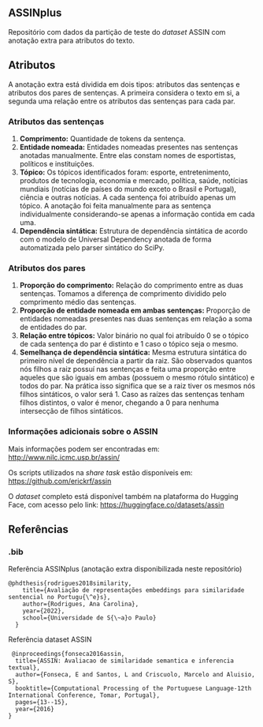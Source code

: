 ## ASSINplus
Repositório com dados da partição de teste do *dataset* ASSIN com anotação extra para atributos do texto.

## Atributos 

A anotação extra está dividida em dois tipos: atributos das sentenças e atributos dos pares de sentenças. A primeira considera o texto em si, a segunda uma relação entre os atributos das sentenças para cada par.   

### Atributos das sentenças

<ol>
  <li><strong>Comprimento:</strong> Quantidade de tokens da sentença.</li>
  <li><strong>Entidade nomeada:</strong> Entidades nomeadas presentes nas sentenças anotadas manualmente.
      Entre elas constam nomes de esportistas, políticos e instituições.</li>
  <li><strong>Tópico:</strong> Os tópicos identificados foram: esporte, entretenimento, produtos de tecnologia, economia e mercado, política, saúde, notícias mundiais (notícias de países do mundo exceto o Brasil e Portugal), ciência e outras notícias. A cada sentença foi atribuído apenas um tópico. A anotação foi feita manualmente para as sentença individualmente considerando-se apenas a informação contida em cada uma.</li>
  <li><strong>Dependência sintática:</strong> Estrutura de dependência sintática de acordo com o modelo de Universal Dependency anotada de forma automatizada pelo parser sintático do SciPy.</li>
</ol>

### Atributos dos pares

<ol>
  <li><strong>Proporção do comprimento:</strong> Relação do comprimento entre as duas sentenças. Tomamos a diferença de comprimento dividido pelo comprimento médio das sentenças.</li>
  <li><strong>Proporção de entidade nomeada em ambas sentenças:</strong> Proporção de entidades nomeadas presentes nas duas sentenças em relação a soma de entidades do par.</li>
  <li><strong>Relação entre tópicos:</strong> Valor binário no qual foi atribuído 0 se o tópico de cada sentença do par é distinto e 1 caso o tópico seja o mesmo.</li>
  <li><strong>Semelhança de dependência sintática:</strong> Mesma estrutura sintática do primeiro nível de dependência a partir da raiz. São observados quantos nós filhos a raiz possuí nas sentenças e feita uma proporção entre aqueles que são iguais em ambas (possuem o mesmo rótulo sintático) e todos do par. Na prática isso significa que se a raiz tiver os mesmos nós filhos sintáticos, o valor será 1. Caso as raízes das sentenças tenham filhos distintos, o valor é menor, chegando a 0 para nenhuma intersecção de filhos sintáticos.</li>
</ol>

### Informações adicionais sobre o ASSIN
  
Mais informações podem ser encontradas em: http://www.nilc.icmc.usp.br/assin/

Os scripts utilizados na *share task* estão disponíveis em: https://github.com/erickrf/assin

O *dataset* completo está disponível também na plataforma do Hugging Face, com acesso pelo link: https://huggingface.co/datasets/assin


## Referências

### .bib

Referência ASSINplus (anotação extra disponibilizada neste repositório)

<pre><code>@phdthesis{rodrigues2018similarity,
    title={Avaliação de representações embeddings para similaridade sentencial no Portugu{\^e}s},
    author={Rodrigues, Ana Carolina},
    year={2022},
    school={Universidade de S{\~a}o Paulo}
  }</code></pre>

Referência dataset ASSIN
<pre><code> @inproceedings{fonseca2016assin,
  title={ASSIN: Avaliacao de similaridade semantica e inferencia textual},
  author={Fonseca, E and Santos, L and Criscuolo, Marcelo and Aluisio, S},
  booktitle={Computational Processing of the Portuguese Language-12th International Conference, Tomar, Portugal},
  pages={13--15},
  year={2016}
}</code></pre>



